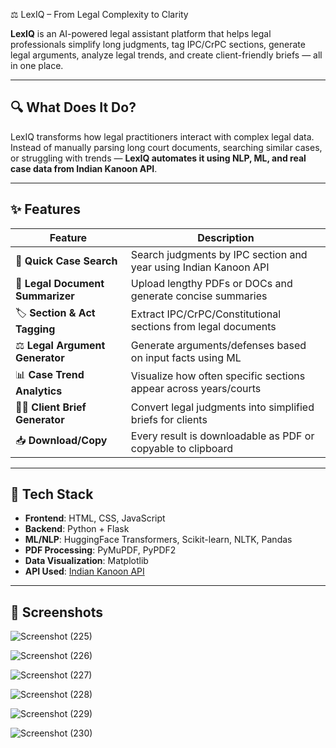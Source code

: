 ⚖️ LexIQ – From Legal Complexity to Clarity

**LexIQ** is an AI-powered legal assistant platform that helps legal professionals simplify long judgments, tag IPC/CrPC sections, generate legal arguments, analyze legal trends, and create client-friendly briefs — all in one place.

---

## 🔍 What Does It Do?

LexIQ transforms how legal practitioners interact with complex legal data. Instead of manually parsing long court documents, searching similar cases, or struggling with trends — **LexIQ automates it using NLP, ML, and real case data from Indian Kanoon API**.

---

## ✨ Features

| Feature | Description |
|--------|-------------|
| 🔎 **Quick Case Search** | Search judgments by IPC section and year using Indian Kanoon API |
| 📄 **Legal Document Summarizer** | Upload lengthy PDFs or DOCs and generate concise summaries |
| 🏷️ **Section & Act Tagging** | Extract IPC/CrPC/Constitutional sections from legal documents |
| ⚖️ **Legal Argument Generator** | Generate arguments/defenses based on input facts using ML |
| 📊 **Case Trend Analytics** | Visualize how often specific sections appear across years/courts |
| 👩‍⚖️ **Client Brief Generator** | Convert legal judgments into simplified briefs for clients |
| 📥 **Download/Copy** | Every result is downloadable as PDF or copyable to clipboard |

---

## 🧠 Tech Stack

- **Frontend**: HTML, CSS, JavaScript
- **Backend**: Python + Flask
- **ML/NLP**: HuggingFace Transformers, Scikit-learn, NLTK, Pandas
- **PDF Processing**: PyMuPDF, PyPDF2
- **Data Visualization**: Matplotlib
- **API Used**: [Indian Kanoon API](https://indiankanoon.org)

---

## 📸 Screenshots

![Screenshot (225)](https://github.com/user-attachments/assets/7679a11b-ffd7-4fba-b3fd-539df09ac010)

![Screenshot (226)](https://github.com/user-attachments/assets/dec1e940-0227-432c-97e7-a8d0b3a3903c)

![Screenshot (227)](https://github.com/user-attachments/assets/fa2a4c41-a9dc-405e-9290-0efb8b16419a)

![Screenshot (228)](https://github.com/user-attachments/assets/33b4ab85-bded-4f76-b372-74c1ddcf7ab0)

![Screenshot (229)](https://github.com/user-attachments/assets/cd792309-145c-4237-8b5c-e51854b83812)

![Screenshot (230)](https://github.com/user-attachments/assets/bcf5047e-08bd-4bda-9ecd-6e3077eabdac)
